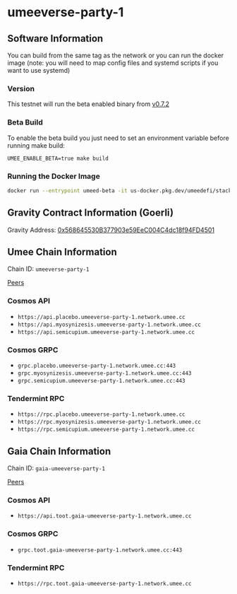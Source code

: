 # umeeverse-party-1

## Software Information

You can build from the same tag as the network or you can run the docker image (note: you will need to map config files and systemd scripts if you want to use systemd)

### Version
This testnet will run the beta enabled binary from [v0.7.2](https://github.com/umee-network/umee/tree/v0.7.2)

### Beta Build
To enable the beta build you just need to set an environment variable before running make build:
```
UMEE_ENABLE_BETA=true make build
```

### Running the Docker Image
```bash
docker run --entrypoint umeed-beta -it us-docker.pkg.dev/umeedefi/stack/node:v0.7.2
```

## Gravity Contract Information (Goerli)

Gravity Address: [0x568645530B377903e59EeC004C4dc18f94FD4501](https://goerli.etherscan.io/address/0x568645530B377903e59EeC004C4dc18f94FD4501)

## Umee Chain Information

Chain ID: `umeeverse-party-1`

[Peers](umee-peers.txt)


### Cosmos API
 * `https://api.placebo.umeeverse-party-1.network.umee.cc`
 * `https://api.myosynizesis.umeeverse-party-1.network.umee.cc`
 * `https://api.semicupium.umeeverse-party-1.network.umee.cc`

### Cosmos GRPC
 * `grpc.placebo.umeeverse-party-1.network.umee.cc:443`
 * `grpc.myosynizesis.umeeverse-party-1.network.umee.cc:443`
 * `grpc.semicupium.umeeverse-party-1.network.umee.cc:443`

### Tendermint RPC
 * `https://rpc.placebo.umeeverse-party-1.network.umee.cc`
 * `https://rpc.myosynizesis.umeeverse-party-1.network.umee.cc`
 * `https://rpc.semicupium.umeeverse-party-1.network.umee.cc`

## Gaia Chain Information

Chain ID: `gaia-umeeverse-party-1`

[Peers](gaia-peers.txt)

### Cosmos API
 * `https://api.toot.gaia-umeeverse-party-1.network.umee.cc`

### Cosmos GRPC
 * `grpc.toot.gaia-umeeverse-party-1.network.umee.cc:443`

### Tendermint RPC
 * `https://rpc.toot.gaia-umeeverse-party-1.network.umee.cc`


